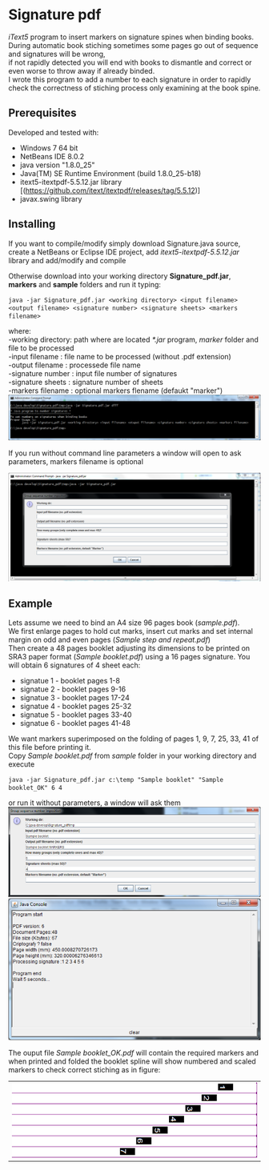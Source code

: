 # Signature pdf
*iText5* program to insert markers on signature spines when binding books.  
During automatic book stiching sometimes some pages go out of sequence and signatures will be wrong,  
if not rapidly detected you will end with books to dismantle and correct or even worse to throw away if already binded.  
I wrote this program to add a number to each signature in order to rapidly check the correctness of stiching process 
only examining at the book spine. 

 ## Prerequisites

Developed and tested with:
 + Windows 7 64 bit
 + NetBeans IDE 8.0.2
 + java version "1.8.0_25"
 + Java(TM) SE Runtime Environment (build 1.8.0_25-b18)
 + itext5-itextpdf-5.5.12.jar library [(https://github.com/itext/itextpdf/releases/tag/5.5.12)]  
 + javax.swing library
    
 ## Installing
If you want to compile/modify simply download Signature.java source, create a NetBeans or Eclipse IDE project, add *itext5-itextpdf-5.5.12.jar* library and add/modify and compile  

Otherwise download into your working directory **Signature_pdf.jar**, **markers** and **sample** folders and run it typing:  
  
    java -jar Signature_pdf.jar <working directory> <input filename> <output filename> <signature number> <signature sheets> <markers filename>   

where:  
 -working directory: path where are located *\*.jar* program, *marker* folder and file to be processed  
 -input filename   : file name to be processed (without .pdf extension)  
 -output filename  : processede file name  
 -signature number : input file number of signatures  
 -signature sheets : signature number of sheets  
 -markers filename : optional markers flename (defaukt "marker")  
 ![alt text](https://github.com/fufububu/Signature_pdf/blob/master/Signature_pdf1.png)  
 
 If you run without command line parameters a window will open to ask parameters, markers filename is optional
  
 ![alt text](https://github.com/fufububu/Signature_pdf/blob/master/Signature_pdf2.png)  
 
 ## Example
Lets assume we need to bind an A4 size 96 pages book (*sample.pdf*).  
We first enlarge pages to hold cut marks, insert cut marks and set internal margin on odd and even pages (*Sample step and repeat.pdf*)  
Then create a 48 pages booklet adjusting its dimensions to be printed on SRA3 paper format (*Sample booklet.pdf*) using a 16 pages signature. You will obtain 6 signatures of 4 sheet each:
 * signatue 1 - booklet pages 1-8   
 * signatue 2 - booklet pages 9-16  
 * signatue 3 - booklet pages 17-24  
 * signatue 4 - booklet pages 25-32  
 * signatue 5 - booklet pages 33-40  
 * signatue 6 - booklet pages 41-48  

We want markers superimposed on the folding of pages 1, 9, 7, 25, 33, 41 of this file before printing it.  
Copy *Sample booklet.pdf* from *sample* folder in your working directory and execute  
   
    java -jar Signature_pdf.jar c:\temp "Sample booklet" "Sample booklet_OK" 6 4  

or run it without parameters, a window will ask them  
![alt text](https://github.com/fufububu/Signature_pdf/blob/master/Signature_pdf3.png)  
![alt text](https://github.com/fufububu/Signature_pdf/blob/master/Signature_pdf4.png)  

The ouput file *Sample booklet_OK.pdf* will contain the required markers and when printed and folded the booklet spline will show numbered and scaled markers to check correct stiching as in figure:  
<table><tr><td>
    <img src="https://github.com/fufububu/Signature_pdf/blob/master/Sample_book_spine.png"width="1024" height="150">
</td></tr></table>  
